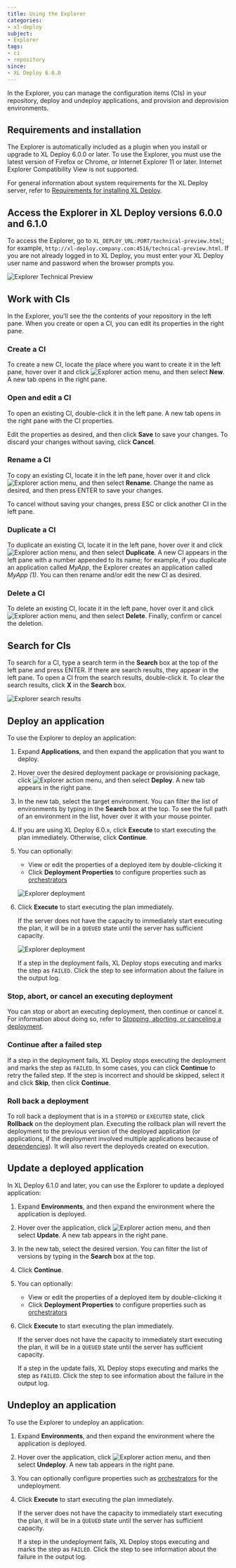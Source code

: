 ```yaml
---
title: Using the Explorer
categories:
- xl-deploy
subject:
- Explorer
tags:
- ci
- repository
since:
- XL Deploy 6.0.0
---
```


In the Explorer, you can manage the configuration items (CIs) in your repository, deploy and undeploy applications, and provision and deprovision environments.

## Requirements and installation

The Explorer is automatically included as a plugin when you install or upgrade to XL Deploy 6.0.0 or later. To use the Explorer, you must use the latest version of Firefox or Chrome, or Internet Explorer 11 or later. Internet Explorer Compatibility View is not supported.

For general information about system requirements for the XL Deploy server, refer to [Requirements for installing XL Deploy](/xl-deploy/concept/requirements-for-installing-xl-deploy.html).

## Access the Explorer in XL Deploy versions 6.0.0 and 6.1.0

To access the Explorer, go to `XL_DEPLOY_URL:PORT/technical-preview.html`; for example, `http://xl-deploy.company.com:4516/technical-preview.html`. If you are not already logged in to XL Deploy, you must enter your XL Deploy user name and password when the browser prompts you.

![Explorer Technical Preview](images/explorer.png)

## Work with CIs

In the Explorer, you'll see the the contents of your repository in the left pane. When you create or open a CI, you can edit its properties in the right pane.

### Create a CI

To create a new CI, locate the place where you want to create it in the left pane, hover over it and click ![Explorer action menu](/images/menu_three_dots.png), and then select **New**. A new tab opens in the right pane.

### Open and edit a CI

To open an existing CI, double-click it in the left pane. A new tab opens in the right pane with the CI properties.

Edit the properties as desired, and then click **Save** to save your changes. To discard your changes without saving, click **Cancel**.

### Rename a CI

To copy an existing CI, locate it in the left pane, hover over it and click ![Explorer action menu](/images/menu_three_dots.png), and then select **Rename**. Change the name as desired, and then press ENTER to save your changes.

To cancel without saving your changes, press ESC or click another CI in the left pane.

### Duplicate a CI

To duplicate an existing CI, locate it in the left pane, hover over it and click ![Explorer action menu](/images/menu_three_dots.png), and then select **Duplicate**. A new CI appears in the left pane with a number appended to its name; for example, if you duplicate an application called _MyApp_, the Explorer creates an application called _MyApp (1)_. You can then rename and/or edit the new CI as desired.

### Delete a CI

To delete an existing CI, locate it in the left pane, hover over it and click ![Explorer action menu](/images/menu_three_dots.png), and then select **Delete**. Finally, confirm or cancel the deletion.

## Search for CIs

To search for a CI, type a search term in the **Search** box at the top of the left pane and press ENTER. If there are search results, they appear in the left pane. To open a CI from the search results, double-click it. To clear the search results, click **X** in the **Search** box.

![Explorer search results](images/explorer-search-results.png)

## Deploy an application

To use the Explorer to deploy an application:

1. Expand **Applications**, and then expand the application that you want to deploy.
1. Hover over the desired deployment package or provisioning package, click ![Explorer action menu](/images/menu_three_dots.png), and then select **Deploy**. A new tab appears in the right pane.
1. In the new tab, select the target environment. You can filter the list of environments by typing in the **Search** box at the top. To see the full path of an environment in the list, hover over it with your mouse pointer.
1. If you are using XL Deploy 6.0.x, click **Execute** to start executing the plan immediately. Otherwise, click **Continue**.
1. You can optionally:

    * View or edit the properties of a deployed item by double-clicking it
    * Click **Deployment Properties** to configure properties such as [orchestrators](/xl-deploy/concept/understanding-orchestrators.html)

    ![Explorer deployment](images/explorer-deploy-02.png)

1. Click **Execute** to start executing the plan immediately.

    If the server does not have the capacity to immediately start executing the plan, it will be in a `QUEUED` state until the server has sufficient capacity.

    ![Explorer deployment](images/explorer-deploy-03.png)

    If a step in the deployment fails, XL Deploy stops executing and marks the step as `FAILED`. Click the step to see information about the failure in the output log.

### Stop, abort, or cancel an executing deployment

You can stop or abort an executing deployment, then continue or cancel it. For information about doing so, refer to [Stopping, aborting, or canceling a deployment](/xl-deploy/how-to/stop-abort-or-cancel-a-deployment.html).

### Continue after a failed step

If a step in the deployment fails, XL Deploy stops executing the deployment and marks the step as `FAILED`. In some cases, you can click **Continue** to retry the failed step. If the step is incorrect and should be skipped, select it and click **Skip**, then click **Continue**.

### Roll back a deployment

To roll back a deployment that is in a `STOPPED` or `EXECUTED` state, click **Rollback** on the deployment plan. Executing the rollback plan will revert the deployment to the previous version of the deployed application (or applications, if the deployment involved multiple applications because of [dependencies](/xl-deploy/concept/application-dependencies-in-xl-deploy.html)). It will also revert the deployeds created on execution.

## Update a deployed application

In XL Deploy 6.1.0 and later, you can use the Explorer to update a deployed application:

1. Expand **Environments**, and then expand the environment where the application is deployed.
1. Hover over the application, click ![Explorer action menu](/images/menu_three_dots.png), and then select **Update**. A new tab appears in the right pane.
1. In the new tab, select the desired version. You can filter the list of versions by typing in the **Search** box at the top.
1. Click **Continue**.
1. You can optionally:

    * View or edit the properties of a deployed item by double-clicking it
    * Click **Deployment Properties** to configure properties such as [orchestrators](/xl-deploy/concept/understanding-orchestrators.html)

1. Click **Execute** to start executing the plan immediately.

    If the server does not have the capacity to immediately start executing the plan, it will be in a `QUEUED` state until the server has sufficient capacity.

    If a step in the update fails, XL Deploy stops executing and marks the step as `FAILED`. Click the step to see information about the failure in the output log.

## Undeploy an application

To use the Explorer to undeploy an application:

1. Expand **Environments**, and then expand the environment where the application is deployed.
1. Hover over the application, click ![Explorer action menu](/images/menu_three_dots.png), and then select **Undeploy**. A new tab appears in the right pane.
1. You can optionally configure properties such as [orchestrators](/xl-deploy/concept/understanding-orchestrators.html) for the undeployment.
1. Click **Execute** to start executing the plan immediately.

    If the server does not have the capacity to immediately start executing the plan, it will be in a `QUEUED` state until the server has sufficient capacity.

    If a step in the undeployment fails, XL Deploy stops executing and marks the step as `FAILED`. Click the step to see information about the failure in the output log.
